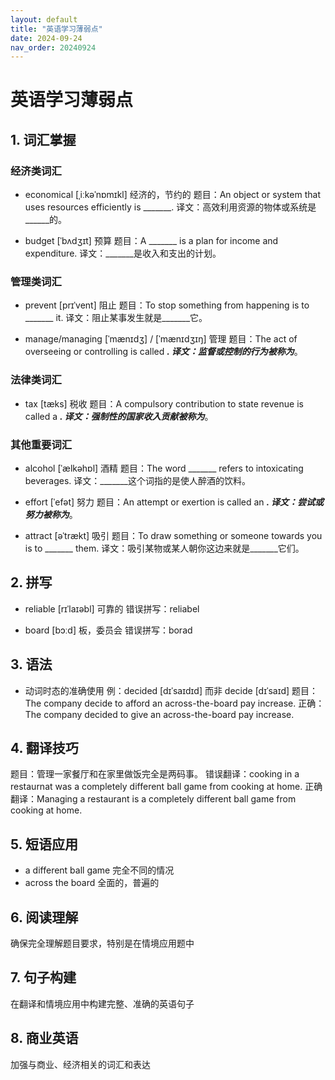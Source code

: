 ```yaml
---
layout: default
title: "英语学习薄弱点"
date: 2024-09-24
nav_order: 20240924
---
```




# 英语学习薄弱点

## 1. 词汇掌握

### 经济类词汇
- economical [ˌiːkəˈnɒmɪkl] 经济的，节约的
  题目：An object or system that uses resources efficiently is _______.
  译文：高效利用资源的物体或系统是______的。

- budget [ˈbʌdʒɪt] 预算
  题目：A _______ is a plan for income and expenditure.
  译文：_______是收入和支出的计划。

### 管理类词汇
- prevent [prɪˈvent] 阻止
  题目：To stop something from happening is to _______ it.
  译文：阻止某事发生就是_______它。

- manage/managing [ˈmænɪdʒ] / [ˈmænɪdʒɪŋ] 管理
  题目：The act of overseeing or controlling is called _______.
  译文：监督或控制的行为被称为_______。

### 法律类词汇
- tax [tæks] 税收
  题目：A compulsory contribution to state revenue is called a _______.
  译文：强制性的国家收入贡献被称为_______。

### 其他重要词汇
- alcohol [ˈælkəhɒl] 酒精
  题目：The word _______ refers to intoxicating beverages.
  译文：_______这个词指的是使人醉酒的饮料。

- effort [ˈefət] 努力
  题目：An attempt or exertion is called an _______.
  译文：尝试或努力被称为_______。

- attract [əˈtrækt] 吸引
  题目：To draw something or someone towards you is to _______ them.
  译文：吸引某物或某人朝你这边来就是_______它们。

## 2. 拼写
- reliable [rɪˈlaɪəbl] 可靠的
  错误拼写：reliabel

- board [bɔːd] 板，委员会
  错误拼写：borad

## 3. 语法
- 动词时态的准确使用
  例：decided [dɪˈsaɪdɪd] 而非 decide [dɪˈsaɪd]
  题目：The company decide to afford an across-the-board pay increase.
  正确：The company decided to give an across-the-board pay increase.

## 4. 翻译技巧
题目：管理一家餐厅和在家里做饭完全是两码事。
错误翻译：cooking in a restaurnat was a completely different ball game from cooking at home.
正确翻译：Managing a restaurant is a completely different ball game from cooking at home.

## 5. 短语应用
- a different ball game 完全不同的情况
- across the board 全面的，普遍的

## 6. 阅读理解
确保完全理解题目要求，特别是在情境应用题中

## 7. 句子构建
在翻译和情境应用中构建完整、准确的英语句子

## 8. 商业英语
加强与商业、经济相关的词汇和表达

